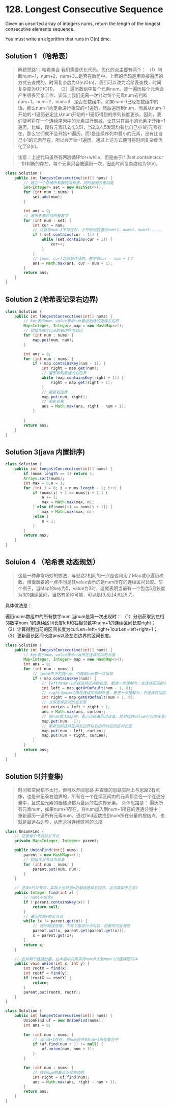 # 128. Longest Consecutive Sequence

Given an unsorted array of integers nums, return the length of the longest consecutive elements sequence.

You must write an algorithm that runs in O(n) time.

## Solution 1 （哈希表）
>解题思路1：哈希集合
我们需要优化代码。优化的点主要有两个：
（1）判断num+1，num+2，num+3...是否在数组中。上面的代码是用直接遍历的方式去查找的，时间复杂度为O(n)O(n)，我们可以改为哈希表查找，时间复杂度为O(1)O(1)。
（2）遍历数组中每个元素num。逐一遍历每个元素会产生很多冗余工作，实际上我们无需一次针对每个元素num去判断num+1，num+2，num+3...是否在数组中。如果num-1已经在数组中的话，那么num-1肯定会进行相应的+1遍历，然后遍历到num，而且从num-1开始的+1遍历必定比从num开始的+1遍历得到的序列长度更长。因此，我们便可将在一个连续序列中的元素进行删减，让其只在最小的元素才开始+1遍历。比如，现有元素[1,2,4,3,5]，当2,3,4,5发现均有比自己小1的元素存在，那么它们就不会开始+1遍历，而1是连续序列中最小的元素，没有比自己小1的元素存在，所以会开始+1遍历。通过上述方式便可将时间复杂度优化至O(n)。

>注意：上述代码虽然有两层循环for+while，但是由于if (!set.contains(cur - 1))判断的存在，每个元素只会被遍历一次，因此时间复杂度也为O(n)。



```java
class Solution {
    public int longestConsecutive(int[] nums) {
        // 建立一个存储所有数的哈希表，同时起到去重功能
        Set<Integer> set = new HashSet<>();
        for (int num : nums) {
            set.add(num);
        }

        int ans = 0;
        // 遍历去重后的所有数字
        for (int num : set) {
            int cur = num;
            // 只有当num-1不存在时，才开始向后遍历num+1，num+2，num+3......
            if (!set.contains(cur - 1)) {
                while (set.contains(cur + 1)) {
                    cur++;
                }
            }
            // [num, cur]之间是连续的，数字有cur - num + 1个
            ans = Math.max(ans, cur - num + 1);
        }
        return ans;
    }
}


```

## Solution 2 (哈希表记录右边界)
```java
class Solution {
    public int longestConsecutive(int[] nums) {
        // key表示num，value表示num最远到达的连续右边界
        Map<Integer, Integer> map = new HashMap<>();
        // 初始化每个num的右边界为自己
        for (int num : nums) {
            map.put(num, num);
        }

        int ans = 0;
        for (int num : nums) {
            if (!map.containsKey(num - 1)) {
                int right = map.get(num);
                // 遍历得到最远的右边界
                while (map.containsKey(right + 1)) {
                    right = map.get(right + 1);
                }
                // 更新右边界
                map.put(num, right);
                // 更新答案
                ans = Math.max(ans, right - num + 1);
            }
            
        }
        return ans;
    }
}
```

## Solution 3(java 内置排序)
```java
class Solution {
    public int longestConsecutive(int[] nums) {  
        if (nums.length == 1) return 1;
        Arrays.sort(nums);
        int max = 0,n = 1;
        for (int i = 0; i < nums.length - 1; i++) {
            if (nums[i] + 1 == nums[i + 1]) {
                n += 1;
                max = Math.max(max, n);
            } else if(nums[i] == nums[i + 1]) {
                max = Math.max(max, n);
            }else {
                n = 1;
            }
        }
        return max;
    }
}


```

## Soluion 4 （哈希表 动态规划）
>这是一种非常巧妙的做法，与思路2相同的一点是也利用了Map减小遍历次数。但很重要的一点不同是其value表示的是num所在的连续区间长度。举个例子，当Map的key为5，value为3时，这就表明当前有一个包含5且长度为3的连续区间，当然有多种可能，可以是[3,5],[4,6],[5,7]。

具体做法是：

遍历nums数组中的所有数字num
当num是第一次出现时：
（1）分别获取到左相邻数字num-1的连续区间长度left和右相邻数字num+1的连续区间长度right；
（2）计算得到当前的区间长度为curLen=left+right+1curLen=left+right+1；
（3）更新最长区间长度ans以及左右边界的区间长度。


```java
class Solution {
    public int longestConsecutive(int[] nums) {
        // key表示num，value表示num所在连续区间的长度
        Map<Integer, Integer> map = new HashMap<>();
        int ans = 0;
        for (int num : nums) {
            // 当map中不包含num，也就是num第一次出现
            if (!map.containsKey(num)) {
                // left为num-1所在连续区间的长度，更进一步理解为：左连续区间的长度
                int left = map.getOrDefault(num - 1, 0);
                // right为num+1所在连续区间的长度，更进一步理解为：右连续区间的长度
                int right = map.getOrDefault(num + 1, 0);
                // 当前连续区间的总长度
                int curLen = left + right + 1;
                ans = Math.max(ans, curLen);
                // 将num加入map中，表示已经遍历过该值。其对应的value可以为任意值。
                map.put(num, -1);
                // 更新当前连续区间左边界和右边界对应的区间长度
                map.put(num - left, curLen);
                map.put(num + right, curLen);
            }
        }
        return ans;
    }
}


```

## Solution 5(并查集)
>时间和空间都不太行，但可以开阔思路
>并查集的思路实际上与思路2有点像，也是来记录右边界的，所有在一个连续区间内的元素都会在一个连通分量中，且这些元素的根结点都为最远的右边界元素。
具体思路是：
遍历所有元素num，如果num+1存在，将num加入到num+1所在的连通分量中；
重新遍历一遍所有元素num，通过find函数找到num所在分量的根结点，也就是最远右边界，从而求得连续区间的长度


```java
class UnionFind {
    // 记录每个节点的父节点
    private Map<Integer, Integer> parent;

    public UnionFind(int[] nums) {
        parent = new HashMap<>();
        // 初始化父节点为自身
        for (int num : nums) {
            parent.put(num, num);
        }
    }

    // 寻找x的父节点，实际上也就是x的最远连续右边界，这点类似于方法2
    public Integer find(int x) {
        // nums不包含x
        if (!parent.containsKey(x)) {
            return null;
        }
        // 遍历找到x的父节点
        while (x != parent.get(x)) {
            // 进行路径压缩，不写下面这行也可以，但是时间会慢些
            parent.put(x, parent.get(parent.get(x)));
            x = parent.get(x);
        }
        return x;
    }

    // 合并两个连通分量，在本题中只用来将num并入到num+1的连续区间中
    public void union(int x, int y) {
        int rootX = find(x);
        int rootY = find(y);
        if (rootX == rootY) {
            return;
        }
        parent.put(rootX, rootY);
    }
}

class Solution {
    public int longestConsecutive(int[] nums) {
        UnionFind uf = new UnionFind(nums);
        int ans = 0;
        
        for (int num : nums) {
            // 当num+1存在，将num合并到num+1所在集合中
            if (uf.find(num + 1) != null) {
                uf.union(num, num + 1);
            }
        }

        for (int num : nums) {
            // 找到num的最远连续右边界
            int right = uf.find(num);
            ans = Math.max(ans, right - num + 1);
        }
        return ans;
    }
}

```

